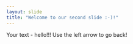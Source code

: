 ```yaml
---
layout: slide
title: "Welcome to our second slide :-)!"
---
```

Your text - hello!!!
Use the left arrow to go back!